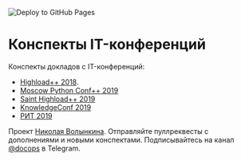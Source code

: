 ![Deploy to GitHub Pages](https://github.com/docops-hq/conf/workflows/Deploy%20to%20GitHub%20Pages/badge.svg)

# Конспекты IT-конференций

Конспекты докладов с IT-конференций:
 
* [Highload++ 2018](https://highload.ru).
* [Moscow Python Conf++ 2019](https://conf.python.ru)
* [Saint Highload++ 2019](https://www.highload.ru/spb/2019)
* [KnowledgeConf 2019](https://knowledgeconf.ru/)
* [РИТ 2019](https://ritfest.ru/2019)

Проект [Николая Волынкина](https://t.me/nick_volynkin). Отправляйте пуллреквесты с дополнениями и новыми конспектами. Подписывайтесь на канал [@docops](https://t.me/docops) в Telegram.
